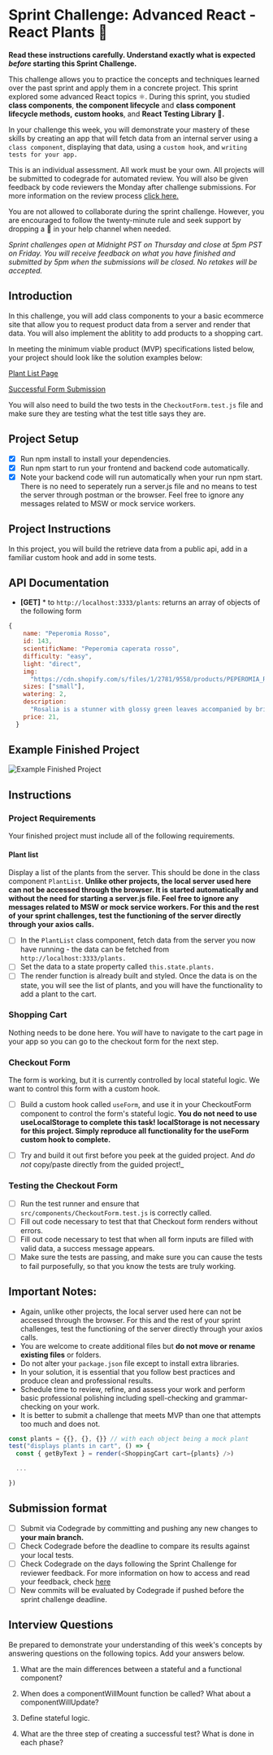 # Sprint Challenge: Advanced React - React Plants 🌿

**Read these instructions carefully. Understand exactly what is expected
_before_ starting this Sprint Challenge.**

This challenge allows you to practice the concepts and techniques learned over
the past sprint and apply them in a concrete project. This sprint explored some
advanced React topics ⚛️. During this sprint, you studied **class components**,
**the component lifecycle** and **class component lifecycle methods,** **custom
hooks**, and **React Testing Library 🐙.**

In your challenge this week, you will demonstrate your mastery of these skills
by creating an app that will fetch data from an internal server using a
`class component`, displaying that data, using a `custom hook`, and
`writing tests for your app.`

This is an individual assessment. All work must be your own. All projects will
be submitted to codegrade for automated review. You will also be given feedback
by code reviewers the Monday after challenge submissions. For more information
on the review process
[click here.](https://www.notion.so/lambdaschool/How-to-View-Feedback-in-CodeGrade-c5147cee220c4044a25de28bcb6bb54a)

You are not allowed to collaborate during the sprint challenge. However, you are
encouraged to follow the twenty-minute rule and seek support by dropping a
:wave: in your help channel when needed.

_Sprint challenges open at Midnight PST on Thursday and close at 5pm PST on
Friday. You will receive feedback on what you have finished and submitted by 5pm
when the submissions will be closed. No retakes will be accepted._

## Introduction

In this challenge, you will add class components to your a basic ecommerce site
that allow you to request product data from a server and render that data. You
will also implement the ablitity to add products to a shopping cart.

In meeting the minimum viable product (MVP) specifications listed below, your
project should look like the solution examples below:

[Plant List Page](https://tk-assets.lambdaschool.com/88008802-846c-46bb-8cf8-11ace219e2bf_ScreenShot2020-04-30at12.39.22PM.png)

[Successful Form Submission](https://tk-assets.lambdaschool.com/90ebefd4-ee0f-4b1c-884c-1336ce87441d_ScreenShot2020-04-30at12.40.56PM.png)

You will also need to build the two tests in the `CheckoutForm.test.js` file and
make sure they are testing what the test title says they are.

## Project Setup

- [x] Run npm install to install your dependencies.
- [x] Run npm start to run your frontend and backend code automatically.
- [x] Note your backend code will run automatically when your run npm start.
      There is no need to seperately run a server.js file and no means to test
      the server through postman or the browser. Feel free to ignore any
      messages related to MSW or mock service workers.

## Project Instructions

In this project, you will build the retrieve data from a public api, add in a
familiar custom hook and add in some tests.

## API Documentation

- **[GET]** \* to `http://localhost:3333/plants`: returns an array of objects of
  the following form

```js
{
    name: "Peperomia Rosso",
    id: 143,
    scientificName: "Peperomia caperata rosso",
    difficulty: "easy",
    light: "direct",
    img:
      "https://cdn.shopify.com/s/files/1/2781/9558/products/PEPEROMIA_ROSSO-1_800x.png?v=1587156590",
    sizes: ["small"],
    watering: 2,
    description:
      "Rosalia is a stunner with glossy green leaves accompanied by bright red undersides. Her oval shaped leaves are deeply grooved, adding depth to her figure. Flower spikes will appear with bright light, adding even more character to this absolute beaut.",
    price: 21,
  }
```

## Example Finished Project

![Example Finished Project](./project_example.gif)

## Instructions

### Project Requirements

Your finished project must include all of the following requirements.

#### Plant list

Display a list of the plants from the server. This should be done in the class
component `PlantList`. **Unlike other projects, the local server used here can
not be accessed through the browser. It is started automatically and without the
need for starting a server.js file. Feel free to ignore any messages related to
MSW or mock service workers. For this and the rest of your sprint challenges,
test the functioning of the server directly through your axios calls.**

- [ ] In the `PlantList` class component, fetch data from the server you now
      have running - the data can be fetched from
      `http://localhost:3333/plants.`
- [ ] Set the data to a state property called `this.state.plants.`
- [ ] The render function is already built and styled. Once the data is on the
      state, you will see the list of plants, and you will have the
      functionality to add a plant to the cart.

### Shopping Cart

Nothing needs to be done here. You _will_ have to navigate to the cart page in
your app so you can go to the checkout form for the next step.

### Checkout Form

The form is working, but it is currently controlled by local stateful logic. We
want to control this form with a custom hook.

- [ ] Build a custom hook called `useForm`, and use it in your CheckoutForm
      component to control the form's stateful logic. **You do not need to use
      useLocalStorage to complete this task! localStorage is not necessary for
      this project. Simply reproduce all functionality for the useForm custom
      hook to complete.**

- [ ] Try and build it out first before you peek at the guided project. And _do
      not_ copy/paste directly from the guided project!\_

### Testing the Checkout Form

- [ ] Run the test runner and ensure that `src/components/CheckoutForm.test.js`
      is correctly called.
- [ ] Fill out code necessary to test that that Checkout form renders without
      errors.
- [ ] Fill out code necessary to test that when all form inputs are filled with
      valid data, a success message appears.
- [ ] Make sure the tests are passing, and make sure you can cause the tests to
      fail purposefully, so that you know the tests are truly working.

## Important Notes:

- Again, unlike other projects, the local server used here can not be accessed
  through the browser. For this and the rest of your sprint challenges, test the
  functioning of the server directly through your axios calls.
- You are welcome to create additional files but **do not move or rename
  existing files** or folders.
- Do not alter your `package.json` file except to install extra libraries.
- In your solution, it is essential that you follow best practices and produce
  clean and professional results.
- Schedule time to review, refine, and assess your work and perform basic
  professional polishing including spell-checking and grammar-checking on your
  work.
- It is better to submit a challenge that meets MVP than one that attempts too
  much and does not.

```js
const plants = {{}, {}, {}} // with each object being a mock plant
test("displays plants in cart", () => {
  const { getByText } = render(<ShoppingCart cart={plants} />)

  ...

})
```

## Submission format

- [ ] Submit via Codegrade by committing and pushing any new changes to **your
      main branch.**
- [ ] Check Codegrade before the deadline to compare its results against your
      local tests.
- [ ] Check Codegrade on the days following the Sprint Challenge for reviewer
      feedback. For more information on how to access and read your feedback,
      check
      [here](https://www.notion.so/lambdaschool/How-to-View-Feedback-in-CodeGrade-c5147cee220c4044a25de28bcb6bb54a)
- [ ] New commits will be evaluated by Codegrade if pushed before the sprint
      challenge deadline.

## Interview Questions

Be prepared to demonstrate your understanding of this week's concepts by
answering questions on the following topics. Add your answers below.

1. What are the main differences between a stateful and a functional component?

2. When does a componentWillMount function be called? What about a
   componentWillUpdate?

3. Define stateful logic.

4. What are the three step of creating a successful test? What is done in each
   phase?
